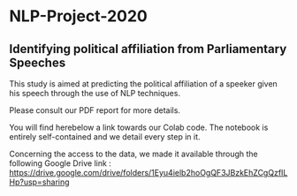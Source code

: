 # NLP-Project-2020

## Identifying political affiliation from Parliamentary Speeches

This study is aimed at predicting the political affiliation of a speeker given his speech through the use of NLP techniques. 

Please consult our PDF report for more details.

You will find herebelow a link towards our Colab code. The notebook is entirely self-contained and we detail every step in it.


Concerning the access to the data, we made it available through the following Google Drive link : https://drive.google.com/drive/folders/1Eyu4ielb2hoOgQF3JBzkEhZCgQzfILHp?usp=sharing

